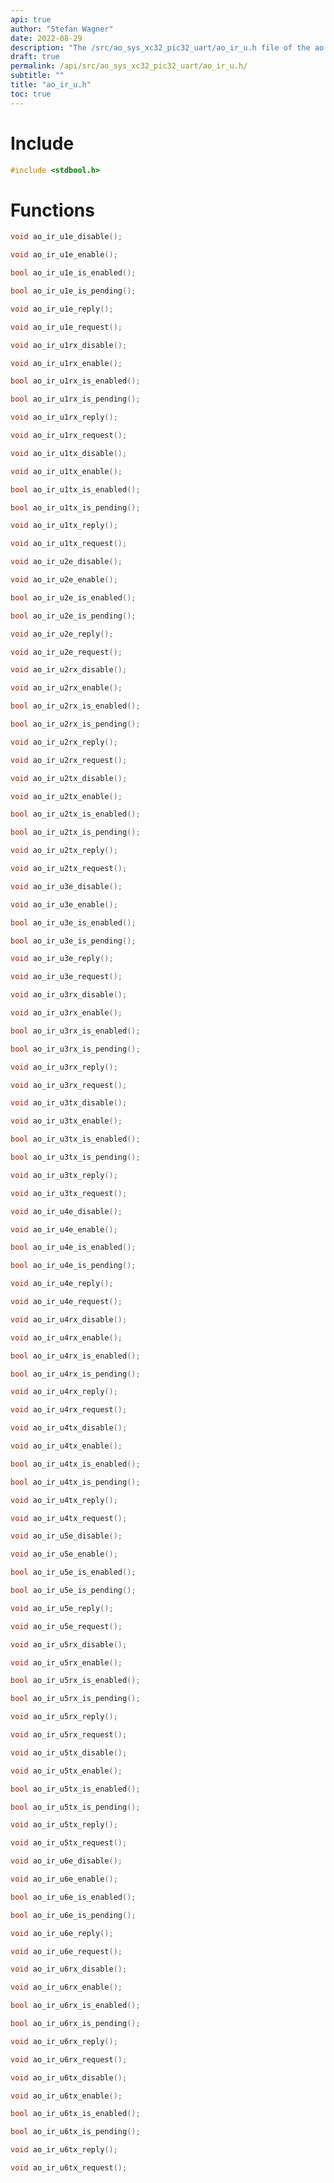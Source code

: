 ```yaml
---
api: true
author: "Stefan Wagner"
date: 2022-08-29
description: "The /src/ao_sys_xc32_pic32_uart/ao_ir_u.h file of the ao real-time operating system."
draft: true
permalink: /api/src/ao_sys_xc32_pic32_uart/ao_ir_u.h/
subtitle: ""
title: "ao_ir_u.h"
toc: true
---
```


# Include

```c
#include <stdbool.h>
```

# Functions

```c
void ao_ir_u1e_disable();
```

```c
void ao_ir_u1e_enable();
```

```c
bool ao_ir_u1e_is_enabled();
```

```c
bool ao_ir_u1e_is_pending();
```

```c
void ao_ir_u1e_reply();
```

```c
void ao_ir_u1e_request();
```

```c
void ao_ir_u1rx_disable();
```

```c
void ao_ir_u1rx_enable();
```

```c
bool ao_ir_u1rx_is_enabled();
```

```c
bool ao_ir_u1rx_is_pending();
```

```c
void ao_ir_u1rx_reply();
```

```c
void ao_ir_u1rx_request();
```

```c
void ao_ir_u1tx_disable();
```

```c
void ao_ir_u1tx_enable();
```

```c
bool ao_ir_u1tx_is_enabled();
```

```c
bool ao_ir_u1tx_is_pending();
```

```c
void ao_ir_u1tx_reply();
```

```c
void ao_ir_u1tx_request();
```

```c
void ao_ir_u2e_disable();
```

```c
void ao_ir_u2e_enable();
```

```c
bool ao_ir_u2e_is_enabled();
```

```c
bool ao_ir_u2e_is_pending();
```

```c
void ao_ir_u2e_reply();
```

```c
void ao_ir_u2e_request();
```

```c
void ao_ir_u2rx_disable();
```

```c
void ao_ir_u2rx_enable();
```

```c
bool ao_ir_u2rx_is_enabled();
```

```c
bool ao_ir_u2rx_is_pending();
```

```c
void ao_ir_u2rx_reply();
```

```c
void ao_ir_u2rx_request();
```

```c
void ao_ir_u2tx_disable();
```

```c
void ao_ir_u2tx_enable();
```

```c
bool ao_ir_u2tx_is_enabled();
```

```c
bool ao_ir_u2tx_is_pending();
```

```c
void ao_ir_u2tx_reply();
```

```c
void ao_ir_u2tx_request();
```

```c
void ao_ir_u3e_disable();
```

```c
void ao_ir_u3e_enable();
```

```c
bool ao_ir_u3e_is_enabled();
```

```c
bool ao_ir_u3e_is_pending();
```

```c
void ao_ir_u3e_reply();
```

```c
void ao_ir_u3e_request();
```

```c
void ao_ir_u3rx_disable();
```

```c
void ao_ir_u3rx_enable();
```

```c
bool ao_ir_u3rx_is_enabled();
```

```c
bool ao_ir_u3rx_is_pending();
```

```c
void ao_ir_u3rx_reply();
```

```c
void ao_ir_u3rx_request();
```

```c
void ao_ir_u3tx_disable();
```

```c
void ao_ir_u3tx_enable();
```

```c
bool ao_ir_u3tx_is_enabled();
```

```c
bool ao_ir_u3tx_is_pending();
```

```c
void ao_ir_u3tx_reply();
```

```c
void ao_ir_u3tx_request();
```

```c
void ao_ir_u4e_disable();
```

```c
void ao_ir_u4e_enable();
```

```c
bool ao_ir_u4e_is_enabled();
```

```c
bool ao_ir_u4e_is_pending();
```

```c
void ao_ir_u4e_reply();
```

```c
void ao_ir_u4e_request();
```

```c
void ao_ir_u4rx_disable();
```

```c
void ao_ir_u4rx_enable();
```

```c
bool ao_ir_u4rx_is_enabled();
```

```c
bool ao_ir_u4rx_is_pending();
```

```c
void ao_ir_u4rx_reply();
```

```c
void ao_ir_u4rx_request();
```

```c
void ao_ir_u4tx_disable();
```

```c
void ao_ir_u4tx_enable();
```

```c
bool ao_ir_u4tx_is_enabled();
```

```c
bool ao_ir_u4tx_is_pending();
```

```c
void ao_ir_u4tx_reply();
```

```c
void ao_ir_u4tx_request();
```

```c
void ao_ir_u5e_disable();
```

```c
void ao_ir_u5e_enable();
```

```c
bool ao_ir_u5e_is_enabled();
```

```c
bool ao_ir_u5e_is_pending();
```

```c
void ao_ir_u5e_reply();
```

```c
void ao_ir_u5e_request();
```

```c
void ao_ir_u5rx_disable();
```

```c
void ao_ir_u5rx_enable();
```

```c
bool ao_ir_u5rx_is_enabled();
```

```c
bool ao_ir_u5rx_is_pending();
```

```c
void ao_ir_u5rx_reply();
```

```c
void ao_ir_u5rx_request();
```

```c
void ao_ir_u5tx_disable();
```

```c
void ao_ir_u5tx_enable();
```

```c
bool ao_ir_u5tx_is_enabled();
```

```c
bool ao_ir_u5tx_is_pending();
```

```c
void ao_ir_u5tx_reply();
```

```c
void ao_ir_u5tx_request();
```

```c
void ao_ir_u6e_disable();
```

```c
void ao_ir_u6e_enable();
```

```c
bool ao_ir_u6e_is_enabled();
```

```c
bool ao_ir_u6e_is_pending();
```

```c
void ao_ir_u6e_reply();
```

```c
void ao_ir_u6e_request();
```

```c
void ao_ir_u6rx_disable();
```

```c
void ao_ir_u6rx_enable();
```

```c
bool ao_ir_u6rx_is_enabled();
```

```c
bool ao_ir_u6rx_is_pending();
```

```c
void ao_ir_u6rx_reply();
```

```c
void ao_ir_u6rx_request();
```

```c
void ao_ir_u6tx_disable();
```

```c
void ao_ir_u6tx_enable();
```

```c
bool ao_ir_u6tx_is_enabled();
```

```c
bool ao_ir_u6tx_is_pending();
```

```c
void ao_ir_u6tx_reply();
```

```c
void ao_ir_u6tx_request();
```

